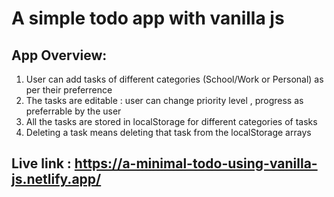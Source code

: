 # A simple todo app with vanilla js

## App Overview:

1.  User can add tasks of different categories (School/Work or Personal) as per their preferrence
2.  The tasks are editable : user can change priority level , progress as preferrable by the user
3.  All the tasks are stored in localStorage for different categories of tasks
4.  Deleting a task means deleting that task from the localStorage arrays

## Live link : https://a-minimal-todo-using-vanilla-js.netlify.app/
